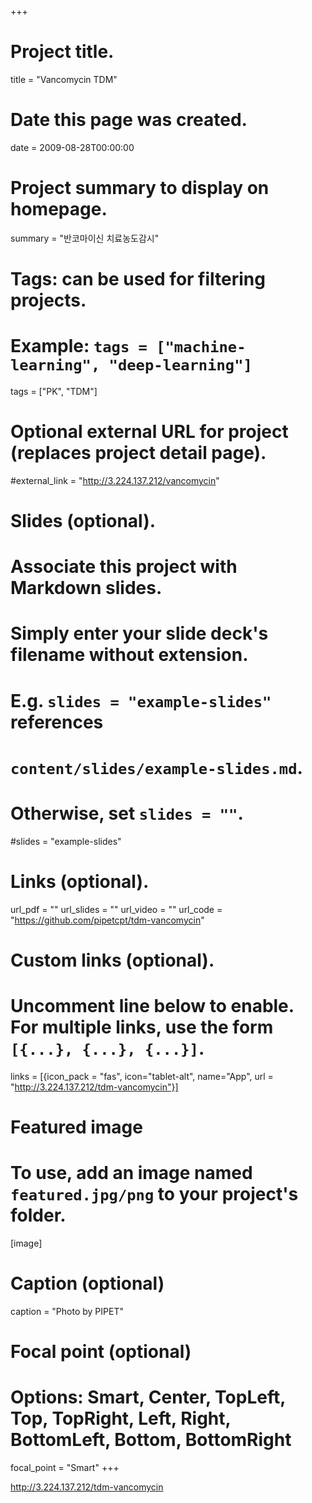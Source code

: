 +++
# Project title.
title = "Vancomycin TDM"

# Date this page was created.
date = 2009-08-28T00:00:00

# Project summary to display on homepage.
summary = "반코마이신 치료농도감시"

# Tags: can be used for filtering projects.
# Example: `tags = ["machine-learning", "deep-learning"]`
tags = ["PK", "TDM"]

# Optional external URL for project (replaces project detail page).
#external_link = "http://3.224.137.212/vancomycin"

# Slides (optional).
#   Associate this project with Markdown slides.
#   Simply enter your slide deck's filename without extension.
#   E.g. `slides = "example-slides"` references 
#   `content/slides/example-slides.md`.
#   Otherwise, set `slides = ""`.
#slides = "example-slides"

# Links (optional).
url_pdf = ""
url_slides = ""
url_video = ""
url_code = "https://github.com/pipetcpt/tdm-vancomycin"

# Custom links (optional).
#   Uncomment line below to enable. For multiple links, use the form `[{...}, {...}, {...}]`.
links = [{icon_pack = "fas", icon="tablet-alt", name="App", url = "http://3.224.137.212/tdm-vancomycin"}]

# Featured image
# To use, add an image named `featured.jpg/png` to your project's folder. 
[image]
  # Caption (optional)
  caption = "Photo by PIPET"
  
  # Focal point (optional)
  # Options: Smart, Center, TopLeft, Top, TopRight, Left, Right, BottomLeft, Bottom, BottomRight
  focal_point = "Smart"
+++

<http://3.224.137.212/tdm-vancomycin>
